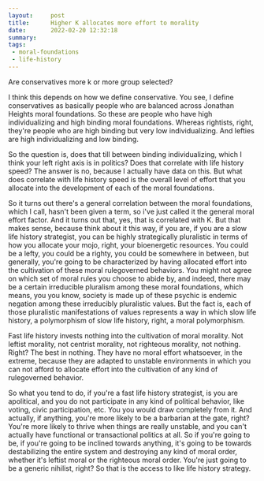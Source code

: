 ```yaml
---
layout:     post
title:      Higher K allocates more effort to morality
date:       2022-02-20 12:32:18
summary:    
tags:
 - moral-foundations
 - life-history
---
```


Are conservatives more k or more group selected? 

I think this depends on how we define conservative. You see, I define conservatives as basically people who are balanced across Jonathan Heights moral foundations. So these are people who have high individualizing and high binding moral foundations. Whereas rightists, right, they're people who are high binding but very low individualizing. And lefties are high individualizing and low binding.

So the question is, does that till between binding individualizing, which I think your left right axis is in politics? Does that correlate with life history speed? The answer is no, because I actually have data on this. But what does correlate with life history speed is the overall level of effort that you allocate into the development of each of the moral foundations. 

So it turns out there's a general correlation between the moral foundations, which I call, hasn't been given a term, so i've just called it the general moral effort factor. And it turns out that, yes, that is correlated with K. But that makes sense, because think about it this way, if you are, if you are a slow life history strategist, you can be highly strategically pluralistic in terms of how you allocate your mojo, right, your bioenergetic resources. You could be a lefty, you could be a righty, you could be somewhere in between, but generally, you're going to be characterized by having allocated effort into the cultivation of these moral rulegoverned behaviors. You might not agree on which set of moral rules you choose to abide by, and indeed, there may be a certain irreducible pluralism among these moral foundations, which means, you you know, society is made up of these psychic is endemic negation among these irreducibly pluralistic values. But the fact is, each of those pluralistic manifestations of values represents a way in which slow life history, a polymorphism of slow life history, right, a moral polymorphism.

Fast life history invests nothing into the cultivation of moral morality. Not leftist morality, not centrist morality, not righteous morality, not nothing. Right? The best in nothing. They have no moral effort whatsoever, in the extreme, because they are adapted to unstable environments in which you can not afford to allocate effort into the cultivation of any kind of rulegoverned behavior.

So what you tend to do, if you're a fast life history strategist, is you are apolitical, and you do not participate in any kind of political behavior, like voting, civic participation, etc. You you would draw completely from it. And actually, if anything, you're more likely to be a barbarian at the gate, right? You're more likely to thrive when things are really unstable, and you can't actually have functional or transactional politics at all. So if you're going to be, if you're going to be inclined towards anything, it's going to be towards destabilizing the entire system and destroying any kind of moral order, whether it's leftist moral or the righteous moral order. You're just going to be a generic nihilist, right? So that is the access to like life history strategy.